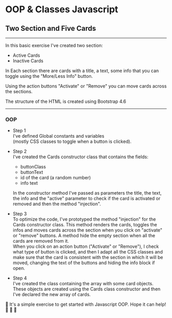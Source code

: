 # OOP & Classes Javascript
## Two Section and Five Cards

------------------------------------------------

In this basic exercise I've created two section:

* Active Cards
* Inactive Cards

In Each section there are cards with a title, a text, some info that you can toggle using the "More/Less Info" button.

Using the action buttons "Activate" or "Remove" you can move cards across the sections.

The structure of the HTML is created using Bootstrap 4.6

---------------------------------------------------

### OOP

* Step 1   
  I've defined Global constants and variables     
  (mostly CSS classes to toggle when a button is clicked).

* Step 2     
  I've created the Cards constructor class that contains the fields:    
  * buttonClass    
  * buttonText     
  * id of the card (a random number)     
  * info text    

  In the constructor method I've passed as parameters the title, the text, the info and the "active" parameter to check if the card is activated or removed and then the method "injection".
     
  
* Step 3     
  To optimize the code, I've prototyped the method "injection" for the Cards constructor class. This method renders the cards, toggles the infos and moves cards across the section when you click on "activate" or "remove" buttons. A method hide the empty section when all the cards are removed from it.     
  When you click on an action button ("Activate" or "Remove"), I check what type of button is clicked, and then I adapt all the CSS classes and make sure that the card is consistent with the section in which it will be moved, changing the text of the buttons and hiding the info block if open.
        
* Step 4   
  I've created the class containing the array with some card objects. These objects are created using the Cards class constructor and then I've declared the new array of cards.

:gift_heart: It's a simple exercise to get started with Javascript OOP. Hope it can help! :cherry_blossom: :cherry_blossom: :gift_heart:
